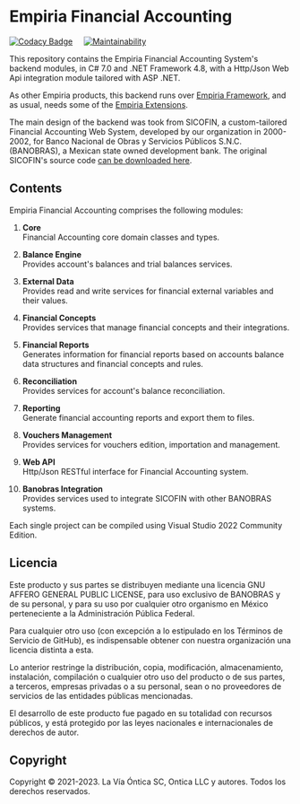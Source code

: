 ﻿# Empiria Financial Accounting

[![Codacy Badge](https://app.codacy.com/project/badge/Grade/3eb36cbce7564607855c8995a3796d77)](https://www.codacy.com/gh/Ontica/Empiria.FinancialAccounting/dashboard?utm_source=github.com&amp;utm_medium=referral&amp;utm_content=Ontica/Empiria.FinancialAccounting&amp;utm_campaign=Badge_Grade)
&nbsp; &nbsp;
[![Maintainability](https://api.codeclimate.com/v1/badges/3982e4436bbd2779606f/maintainability)](https://codeclimate.com/github/Ontica/Empiria.FinancialAccounting/maintainability)

This repository contains the Empiria Financial Accounting System's backend modules,
in C# 7.0 and .NET Framework 4.8, with a Http/Json Web Api integration module
tailored with ASP .NET.

As other Empiria products, this backend runs over [Empiria Framework](https://github.com/Ontica/Empiria.Core),
and as usual, needs some of the [Empiria Extensions](https://github.com/Ontica/Empiria.Extensions).

The main design of the backend was took from SICOFIN, a custom-tailored Financial Accounting Web System,
developed by our organization in 2000-2002, for Banco Nacional de Obras y Servicios Públicos S.N.C.
(BANOBRAS), a Mexican state owned development bank. The original SICOFIN's source code
[can be downloaded here](https://github.com/Ontica/Sicofin).

## Contents

Empiria Financial Accounting comprises the following modules:

1.  **Core**  
    Financial Accounting core domain classes and types.

2.  **Balance Engine**  
    Provides account's balances and trial balances services.

3.  **External Data**  
    Provides read and write services for financial external variables and their values.

4.  **Financial Concepts**  
	Provides services that manage financial concepts and their integrations.

5.  **Financial Reports**  
    Generates information for financial reports based on accounts balance data structures and financial concepts and rules.

6.  **Reconciliation**  
    Provides services for account's balance reconciliation.

7.  **Reporting**  
    Generate financial accounting reports and export them to files.

8.  **Vouchers Management**  
    Provides services for vouchers edition, importation and management.

9. **Web API**  
    Http/Json RESTful interface for Financial Accounting system.

10. **Banobras Integration**  
    Provides services used to integrate SICOFIN with other BANOBRAS systems.


Each single project can be compiled using Visual Studio 2022 Community Edition.

## Licencia

Este producto y sus partes se distribuyen mediante una licencia GNU AFFERO
GENERAL PUBLIC LICENSE, para uso exclusivo de BANOBRAS y de su personal, y
para su uso por cualquier otro organismo en México perteneciente a la
Administración Pública Federal.

Para cualquier otro uso (con excepción a lo estipulado en los Términos de
Servicio de GitHub), es indispensable obtener con nuestra organización una
licencia distinta a esta.

Lo anterior restringe la distribución, copia, modificación, almacenamiento,
instalación, compilación o cualquier otro uso del producto o de sus partes,
a terceros, empresas privadas o a su personal, sean o no proveedores de
servicios de las entidades públicas mencionadas.

El desarrollo de este producto fue pagado en su totalidad con recursos
públicos, y está protegido por las leyes nacionales e internacionales
de derechos de autor.

## Copyright

Copyright © 2021-2023. La Vía Óntica SC, Ontica LLC y autores.
Todos los derechos reservados.

